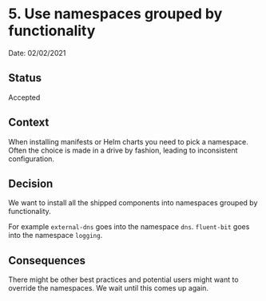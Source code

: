 # 5. Use namespaces grouped by functionality

Date: 02/02/2021

## Status

Accepted

## Context

When installing manifests or Helm charts you need to pick a namespace.
Often the choice is made in a drive by fashion, leading to inconsistent configuration.

## Decision

We want to install all the shipped components into namespaces grouped by functionality.

For example `external-dns` goes into the namespace `dns`.
`fluent-bit` goes into the namespace `logging`.

## Consequences

There might be other best practices and potential users might want to override the namespaces.
We wait until this comes up again.
